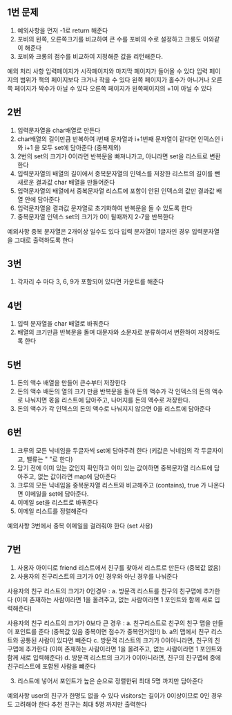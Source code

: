 
## 1번 문제
1. 예외사항을 먼저 -1로 return 해준다
2. 포비의 왼쪽, 오른쪽크기를 비교하여 큰 수를 포비의 수로 설정하고 크롱도 이와같이 해준다
3. 포비와 크롱의 점수를 비교하여 지정해준 값을 리턴해준다.

예외 처리 사항 
입력페이지가 시작페이지와 마지막 페이지가 들어올 수 있다
입력 페이지의 범위가 책의 페이지보다 크거나 작을 수 있다
왼쪽 페이지가 홀수가 아니거나 오른쪽 페이지가 짝수가 아닐 수 있다
오른쪽 페이지가 왼쪽페이지의 +1이 아닐 수 있다


## 2번 
1. 입력문자열을 char배열로 만든다
2. char배열의 길이만큼 반복하여 i번째 문자열과 i+1번째 문자열이 같다면 인덱스인 i와 i+1 을 모두 set에 담아준다 (중복제외)
3. 2번의 set의 크기가 0이라면 반복문을 빠져나가고, 아니라면 set을 리스트로 변환한다
4. 입력문자열의 배열의 길이에서 중복문자열의 인덱스를 저장한 리스트의 길이를 뺀 새로운 결과값 char 배열을 만들어준다
5. 입력문자열의 배열에서 중복문자열 리스트에 포함이 안된 인덱스의 값만 결과값 배열 안에 담아준다
6. 입력문자열을 결과값 문자열로 초기화하여 반복문을 돌 수 있도록 한다
7. 중복문자열 인덱스 set의 크기가 0이 될때까지 2-7을 반복한다

예외사항 
중복 문자열은 2개이상 일수도 있다
입력 문자열이 1글자인 경우 입력문자열을 그대로 출력하도록 한다


## 3번
1. 각자리 수 마다 3, 6, 9가 포함되어 있다면 카운트를 해준다


## 4번
1. 입력 문자열을 char 배열로 바꿔준다
2. 배열의 크기만큼 반복문을 돌며 대문자와 소문자로 분류하여서 변환하여 저장하도록 한다


## 5번
1. 돈의 액수 배열을 만들어 큰수부터 저장한다
2. 돈의 액수 배돈의 열의 크기 만큼 반복문을 돌아 돈의 액수가 각 인덱스의 돈의 액수로 나눠지면 몫을 리스트에 담아주고, 나머지를 돈의 액수로 저장한다.
3. 돈의 액수가 각 인덱스의 돈의 액수로 나눠지지 않으면 0을 리스트에 담아준다


## 6번
1. 크루의 모든 닉네임을 두글자씩 set에 담아주려 한다 (키값은 닉네임의 각 두글자이고, 밸류는 " "로 한다)
2. 담기 전에 이미 있는 값인지 확인하고 이미 있는 값이하면 중복문자열 리스트에 담아주고, 없는 값이라면 map에 담아준다
3. 크루의 모든 닉네임을 중복문자열 리스트와 비교해주고 (contains), true 가 나온다면 이메일을 set에 담아준다.
4. 이메일 set을 리스트로 바꿔준다
5. 이메일 리스트를 정렬해준다

예외사항
3번에서 중복 이메일을 걸러줘야 한다 (set 사용)


## 7번
1. 사용자 아이디로 friend 리스트에서 친구를 찾아서 리스트로 만든다 (중복값 없음)
2. 사용자의 친구리스트의 크기가 0인 경우와 아닌 경우를 나눠준다

사용자의 친구 리스트의 크기가 0인경우 :
a. 방문객 리스트를 친구의 친구맵에 추가한다 (이미 존재하는 사람이라면 1을 올려주고, 없는 사람이라면 1 포인트와 함께 새로 입력해준다)

사용자의 친구 리스트의 크기가 0보다 큰 경우 :
a. 친구리스트로 친구의 친구 맵을 만들어 포인트를 준다 (중복값 있음 중복이면 점수가 중복인거임!!)
b. a의 맵에서 친구 리스트와 공통된 사람이 있다면 빼준다
c. 방문객 리스트의 크기가 0이아니라면, 친구의 친구맵에 추가한다 (이미 존재하는 사람이라면 1을 올려주고, 없는 사람이라면 1 포인트와 함께 새로 입력해준다)
d. 방문객 리스트의 크기가 0이아니라면, 친구의 친구맵에 중에 친구리스트에 포함된 사람을 뺴준다

3. 리스트에 넣어서 포인트가 높은 순으로 정렬한뒤 최대 5명 까지만 담아준다

예외사항 
user의 친구가 한명도 없을 수 있다
visitors는 길이가 0이상이므로 0인 경우도 고려해야 한다 
추천 친구는 최대 5명 까지만 출력한다
